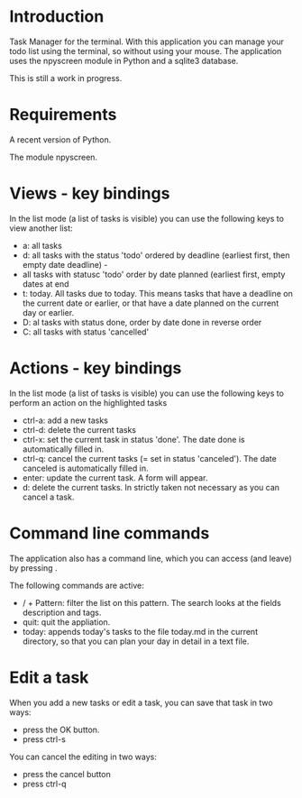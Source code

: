 # Introduction

Task Manager for the terminal. With this application you can manage your todo list using the terminal, so without using your mouse. The application uses the npyscreen module in Python and a sqlite3 database.

This is still a work in progress.

# Requirements

A recent version of Python.

The module npyscreen.

# Views - key bindings

In the list mode (a list of tasks is visible) you can use the following keys to view another list:

- a: all tasks 
- d: all tasks with the status 'todo' ordered by deadline (earliest first, then empty date deadline) -
- all tasks with statusc 'todo' order by date planned (earliest first, empty dates at end
- t: today. All tasks due to today. This means tasks that have a deadline on the current date or earlier, or that have a date planned on the current day or earlier.
- D: al tasks with status done, order by date done in reverse order
- C: all tasks with status 'cancelled'

# Actions - key bindings

In the list mode (a list of tasks is visible) you can use the following keys to perform an action on the highlighted tasks 

- ctrl-a: add a new tasks
- ctrl-d: delete the current tasks 
- ctrl-x: set the current task in status 'done'. The date done is automatically filled in. 
- ctrl-q: cancel the current tasks (= set in status 'canceled'). The date canceled is automatically filled in.
- enter: update the current task. A form will appear.
- d: delete the current tasks. In strictly taken not necessary as you can cancel a task.

# Command line commands

The application also has a command line, which you can access (and leave) by pressing <TAB>.

The following commands are active:

- / + Pattern: filter the list on this pattern. The search looks at the fields description and tags.
- quit: quit the appliation.
- today: appends today's tasks to the file today.md in the current directory, so that you can plan your day in detail in a text file.

# Edit a task

When you add a new tasks or edit a task, you can save that task in two ways:

- press the OK button.
- press ctrl-s

You can cancel the editing in two ways:

- press the cancel button
- press ctrl-q

